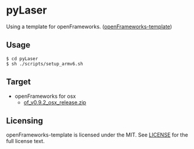 # pyLaser

Using a template for openFrameworks. ([openFrameworks-template](https://github.com/harujioh/openFrameworks-template))


## Usage

```
$ cd pyLaser
$ sh ./scripts/setup_armv6.sh
```


## Target

* openFrameworks for osx
    * [of_v0.9.2_osx_release.zip](http://openframeworks.cc/versions/v0.9.2/of_v0.9.2_osx_release.zip)


## Licensing

openFrameworks-template is licensed under the MIT. See [LICENSE](https://github.com/yuhki50/openFrameworks-template/blob/master/LICENSE) for the full
license text.
